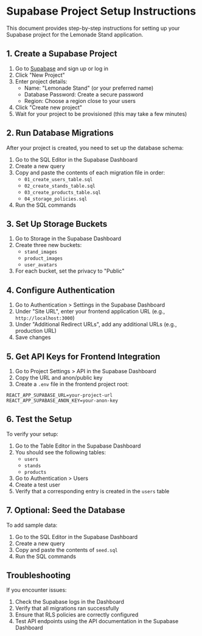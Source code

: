 # Supabase Project Setup Instructions

This document provides step-by-step instructions for setting up your Supabase project for the Lemonade Stand application.

## 1. Create a Supabase Project

1. Go to [Supabase](https://supabase.com/) and sign up or log in
2. Click "New Project"
3. Enter project details:
   - Name: "Lemonade Stand" (or your preferred name)
   - Database Password: Create a secure password
   - Region: Choose a region close to your users
4. Click "Create new project"
5. Wait for your project to be provisioned (this may take a few minutes)

## 2. Run Database Migrations

After your project is created, you need to set up the database schema:

1. Go to the SQL Editor in the Supabase Dashboard
2. Create a new query
3. Copy and paste the contents of each migration file in order:
   - `01_create_users_table.sql`
   - `02_create_stands_table.sql`
   - `03_create_products_table.sql`
   - `04_storage_policies.sql`
4. Run the SQL commands

## 3. Set Up Storage Buckets

1. Go to Storage in the Supabase Dashboard
2. Create three new buckets:
   - `stand_images`
   - `product_images`
   - `user_avatars`
3. For each bucket, set the privacy to "Public"

## 4. Configure Authentication

1. Go to Authentication > Settings in the Supabase Dashboard
2. Under "Site URL", enter your frontend application URL (e.g., `http://localhost:3000`)
3. Under "Additional Redirect URLs", add any additional URLs (e.g., production URL)
4. Save changes

## 5. Get API Keys for Frontend Integration

1. Go to Project Settings > API in the Supabase Dashboard
2. Copy the URL and anon/public key
3. Create a `.env` file in the frontend project root:

```
REACT_APP_SUPABASE_URL=your-project-url
REACT_APP_SUPABASE_ANON_KEY=your-anon-key
```

## 6. Test the Setup

To verify your setup:

1. Go to the Table Editor in the Supabase Dashboard
2. You should see the following tables:
   - `users`
   - `stands`
   - `products`
3. Go to Authentication > Users
4. Create a test user
5. Verify that a corresponding entry is created in the `users` table

## 7. Optional: Seed the Database

To add sample data:

1. Go to the SQL Editor in the Supabase Dashboard
2. Create a new query
3. Copy and paste the contents of `seed.sql`
4. Run the SQL commands

## Troubleshooting

If you encounter issues:

1. Check the Supabase logs in the Dashboard
2. Verify that all migrations ran successfully
3. Ensure that RLS policies are correctly configured
4. Test API endpoints using the API documentation in the Supabase Dashboard